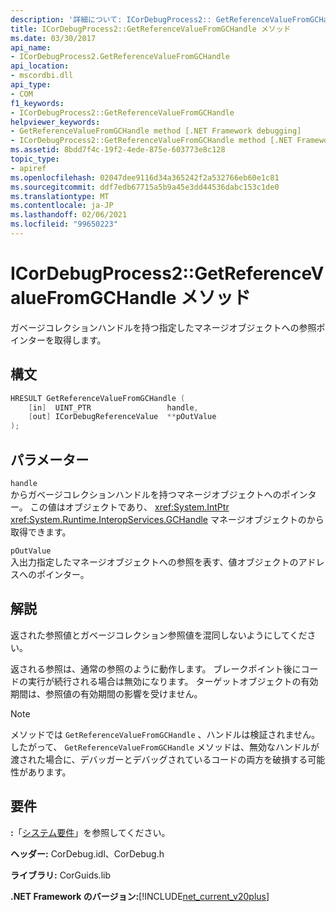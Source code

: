 ```yaml
---
description: '詳細について: ICorDebugProcess2:: GetReferenceValueFromGCHandle メソッド'
title: ICorDebugProcess2::GetReferenceValueFromGCHandle メソッド
ms.date: 03/30/2017
api_name:
- ICorDebugProcess2.GetReferenceValueFromGCHandle
api_location:
- mscordbi.dll
api_type:
- COM
f1_keywords:
- ICorDebugProcess2::GetReferenceValueFromGCHandle
helpviewer_keywords:
- GetReferenceValueFromGCHandle method [.NET Framework debugging]
- ICorDebugProcess2::GetReferenceValueFromGCHandle method [.NET Framework debugging]
ms.assetid: 8bdd7f4c-19f2-4ede-875e-603773e8c128
topic_type:
- apiref
ms.openlocfilehash: 02047dee9116d34a365242f2a532766eb60e1c81
ms.sourcegitcommit: ddf7edb67715a5b9a45e3dd44536dabc153c1de0
ms.translationtype: MT
ms.contentlocale: ja-JP
ms.lasthandoff: 02/06/2021
ms.locfileid: "99650223"
---
```

# <a name="icordebugprocess2getreferencevaluefromgchandle-method"></a>ICorDebugProcess2::GetReferenceValueFromGCHandle メソッド

ガベージコレクションハンドルを持つ指定したマネージオブジェクトへの参照ポインターを取得します。  
  
## <a name="syntax"></a>構文  
  
```cpp  
HRESULT GetReferenceValueFromGCHandle (  
    [in]  UINT_PTR                 handle,  
    [out] ICorDebugReferenceValue  **pOutValue  
);  
```  
  
## <a name="parameters"></a>パラメーター  

 `handle`  
 からガベージコレクションハンドルを持つマネージオブジェクトへのポインター。 この値はオブジェクトであり、 <xref:System.IntPtr> <xref:System.Runtime.InteropServices.GCHandle> マネージオブジェクトのから取得できます。  
  
 `pOutValue`  
 入出力指定したマネージオブジェクトへの参照を表す、値オブジェクトのアドレスへのポインター。  
  
## <a name="remarks"></a>解説  

 返された参照値とガベージコレクション参照値を混同しないようにしてください。  
  
 返される参照は、通常の参照のように動作します。 ブレークポイント後にコードの実行が続行される場合は無効になります。 ターゲットオブジェクトの有効期間は、参照値の有効期間の影響を受けません。  
  
> [!NOTE]
> メソッドでは `GetReferenceValueFromGCHandle` 、ハンドルは検証されません。 したがって、 `GetReferenceValueFromGCHandle` メソッドは、無効なハンドルが渡された場合に、デバッガーとデバッグされているコードの両方を破損する可能性があります。  
  
## <a name="requirements"></a>要件  

 **:**「[システム要件](../../get-started/system-requirements.md)」を参照してください。  
  
 **ヘッダー:** CorDebug.idl、CorDebug.h  
  
 **ライブラリ:** CorGuids.lib  
  
 **.NET Framework のバージョン:**[!INCLUDE[net_current_v20plus](../../../../includes/net-current-v20plus-md.md)]
